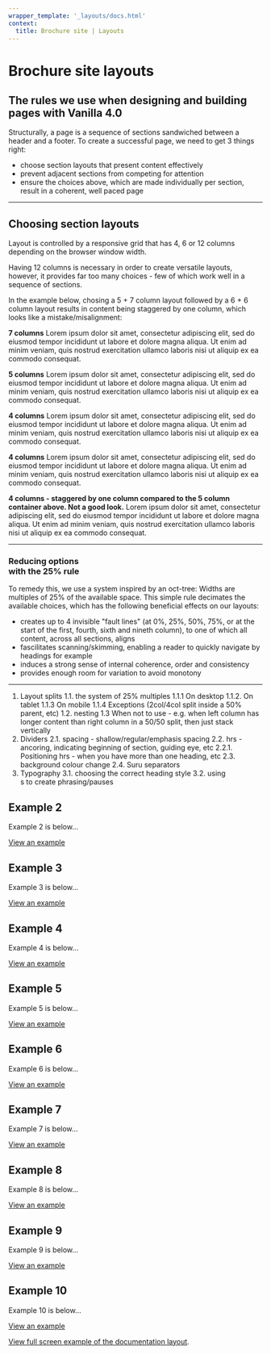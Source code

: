 ```yaml
---
wrapper_template: '_layouts/docs.html'
context:
  title: Brochure site | Layouts
---
```

<div class="row">
  <div class="col-6 col-start-large-4">
    <div class="p-strip">
      <h1 class="p-heading--2 u-no-margin--bottom">
        <strong>
          Brochure site layouts
        </strong>
      </h1>
      <h2>
        The rules we use when designing and building pages with Vanilla 4.0
      </h2>
    </div>
    <div class="p-strip u-no-padding--top">
      <div class="u-fixed-width">
        <p class="u-no-margin--bottom">
          Structurally, a page is a sequence of sections sandwiched between a header and a footer. 
          To create a successful page, we need to get 3 things right:
        <p>
        <ul class="p-list--divided p-max-width">
          <li class="p-list__item has-bullet">
            choose section layouts that present content effectively
          <li class="p-list__item has-bullet">
            prevent adjacent sections from competing for attention 
          </li>
          <li class="p-list__item has-bullet">
            ensure the choices above, which are made individually per section, result in a coherent, well paced page
          </li>
        </ul>
      </div>
    </div>
  </div>
</div>

<hr class="is-fixed-width u-no-margin--bottom">
<div class="row p-strip is-shallow u-no-padding--top">
  <div class="col-3 col-medium-3">
    <h2 class="p-heading--5">Choosing section layouts</h2>
  </div>
  <div class="col-6 col-medium-3">
    <p>
      Layout is controlled by a responsive grid that has 4, 6 or 12 columns depending on the browser window width.
    </p>
    <p> 
      Having 12 columns is necessary in order to create versatile layouts, however, it provides far too many choices - few of which work well in a sequence of sections. 
    </p>
    <p> 
      In the example below, chosing a 5 + 7 column layout followed by a 6 + 6 column layout results in content being staggered by one column, which looks like a mistake/misalignment:
    </p>
  </div>
</div>
<div class="p-strip is-shallow u-no-padding--top">
  <div class="p-strip--light">
    <div class="row">
      <div class="col-7">
          <p>
              <strong>7 columns</strong> Lorem ipsum dolor sit amet, consectetur adipiscing elit, sed do eiusmod tempor incididunt ut labore et dolore magna aliqua. Ut enim ad minim veniam, quis nostrud exercitation ullamco laboris nisi ut aliquip ex ea commodo consequat.
          </p>
      </div>
      <div class="col-5">
          <p>
            <strong>5 columns</strong> Lorem ipsum dolor sit amet, consectetur adipiscing elit, sed do eiusmod tempor incididunt ut labore et dolore magna aliqua. Ut enim ad minim veniam, quis nostrud exercitation ullamco laboris nisi ut aliquip ex ea commodo consequat.
          </p>
      </div>
  </div>
  <div class="row">
      <div class="col-4">
          <p><strong>4 columns</strong>
              Lorem ipsum dolor sit amet, consectetur adipiscing elit, sed do eiusmod tempor incididunt ut labore et dolore magna aliqua. Ut enim ad minim veniam, quis nostrud exercitation ullamco laboris nisi ut aliquip ex ea commodo consequat.
          </p>
      </div>
      <div class="col-4">
          <p><strong>4 columns</strong>
              Lorem ipsum dolor sit amet, consectetur adipiscing elit, sed do eiusmod tempor incididunt ut labore et dolore magna aliqua. Ut enim ad minim veniam, quis nostrud exercitation ullamco laboris nisi ut aliquip ex ea commodo consequat.
          </p>
      </div>
      <div class="col-4">
          <p><strong>4 columns - staggered by one column compared to the 5 column container above. Not a good look.</strong>
              Lorem ipsum dolor sit amet, consectetur adipiscing elit, sed do eiusmod tempor incididunt ut labore et dolore magna aliqua. Ut enim ad minim veniam, quis nostrud exercitation ullamco laboris nisi ut aliquip ex ea commodo consequat.
          </p>
      </div>
  </div>
  </div>
</div>
<!-- <div class="embedded-example"><a href="/docs/examples/layouts/brochure-site/example-01" class="js-example">View an example</a></div> -->
<hr class="is-fixed-width u-no-margin--bottom">
<div class="row p-strip is-shallow u-no-padding--top">
  <div class="col-3 col-medium-3">
    <h3 class="p-heading--5">
      Reducing options <br class="u-hide--medium  u-hide--small">with the 25% rule
    </h3>  
  </div>
  <div class="col-6">
    <p>
      To remedy this, we use a system inspired by an oct-tree: Widths are multiples of 25% of the available space.
      This simple rule decimates the available choices, which has the following beneficial effects on our layouts:
    </p>
    <ul class="p-list--divided">
      <li class="p-list__item has-bullet">
        creates up to 4 invisible "fault lines" (at 0%, 25%, 50%, 75%, or at the start of the first, fourth, sixth and nineth column), to one of which all content, across all sections, aligns
      </li>
      <li class="p-list__item has-bullet">
        fascilitates scanning/skimming, enabling a reader to quickly navigate by headings for example
    </li>
    <li class="p-list__item has-bullet">
      induces a strong sense of internal coherence, order and consistency
    </li>
    <li class="p-list__item has-bullet">
      provides enough room for variation to avoid monotony
    </li>
  </ul>        
  </div>
</div>

-------------
1. Layout splits
1.1. the system of 25% multiples
1.1.1 On desktop
1.1.2. On tablet
1.1.3 On mobile
1.1.4 Exceptions (2col/4col split inside a 50% parent, etc)
1.2. nesting
1.3 When not to use - e.g. when left column has longer content than right column in a 50/50 split, then just stack vertically
2. Dividers 
2.1. spacing - shallow/regular/emphasis spacing
2.2. hrs - ancoring, indicating beginning of section, guiding eye, etc
2.2.1. Positioning hrs - when you have more than one heading, etc
2.3. background colour change
2.4. Suru separators
3. Typography
3.1. choosing the correct heading style
3.2. using <br>s to create phrasing/pauses

## Example 2

Example 2 is below...

<div class="embedded-example"><a href="/docs/examples/layouts/brochure-site/example-02" class="js-example">View an example</a></div>

## Example 3

Example 3 is below...

<div class="embedded-example"><a href="/docs/examples/layouts/brochure-site/example-03" class="js-example">View an example</a></div>

## Example 4

Example 4 is below...

<div class="embedded-example"><a href="/docs/examples/layouts/brochure-site/example-04" class="js-example">View an example</a></div>

## Example 5

Example 5 is below...

<div class="embedded-example"><a href="/docs/examples/layouts/brochure-site/example-05" class="js-example">View an example</a></div>

## Example 6

Example 6 is below...

<div class="embedded-example"><a href="/docs/examples/layouts/brochure-site/example-06" class="js-example">View an example</a></div>

## Example 7

Example 7 is below...

<div class="embedded-example"><a href="/docs/examples/layouts/brochure-site/example-07" class="js-example">View an example</a></div>

## Example 8

Example 8 is below...

<div class="embedded-example"><a href="/docs/examples/layouts/brochure-site/example-08" class="js-example">View an example</a></div>

## Example 9

Example 9 is below...

<div class="embedded-example"><a href="/docs/examples/layouts/brochure-site/example-09" class="js-example">View an example</a></div>

## Example 10

Example 10 is below...

<div class="embedded-example"><a href="/docs/examples/layouts/brochure-site/example-10" class="js-example">View an example</a></div>


[View full screen example of the documentation layout](/docs/examples/layouts/brochure-site/).
